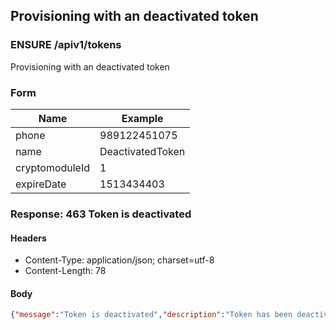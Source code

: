 ## Provisioning with an deactivated token

### ENSURE /apiv1/tokens

Provisioning with an deactivated token

### Form

Name | Example
--- | ---
phone | 989122451075
name | DeactivatedToken
cryptomoduleId | 1
expireDate | 1513434403

### Response: 463 Token is deactivated

#### Headers

* Content-Type: application/json; charset=utf-8
* Content-Length: 78

#### Body

```json
{"message":"Token is deactivated","description":"Token has been deactivated."}
```

